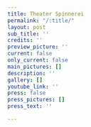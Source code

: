 ```yaml
---
title: Theater Spinnerei
permalink: "/:title/"
layout: post
sub_title: ''
credits: ''
preview_picture: ''
current: false
only_current: false
main_pictures: []
description: ''
gallery: []
youtube_link: ''
press: false
press_pictures: []
press_text: ''

---
```

